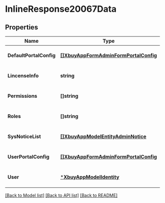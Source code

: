 # InlineResponse20067Data

## Properties
Name | Type | Description | Notes
------------ | ------------- | ------------- | -------------
**DefaultPortalConfig** | [**[]XbuyAppFormAdminFormPortalConfig**](xbuy.app.form.adminForm.PortalConfig.md) | 默认用户配置 | [optional] [default to null]
**LincenseInfo** | **string** | 应用版本号 | [optional] [default to null]
**Permissions** | **[]string** | 权限 | [optional] [default to null]
**Roles** | **[]string** | 角色 | [optional] [default to null]
**SysNoticeList** | [**[]XbuyAppModelEntityAdminNotice**](xbuy.app.model.entity.AdminNotice.md) | 系统公告 | [optional] [default to null]
**UserPortalConfig** | [**[]XbuyAppFormAdminFormPortalConfig**](xbuy.app.form.adminForm.PortalConfig.md) | 用户配置 | [optional] [default to null]
**User** | [***XbuyAppModelIdentity**](xbuy.app.model.Identity.md) |  | [optional] [default to null]

[[Back to Model list]](../README.md#documentation-for-models) [[Back to API list]](../README.md#documentation-for-api-endpoints) [[Back to README]](../README.md)

